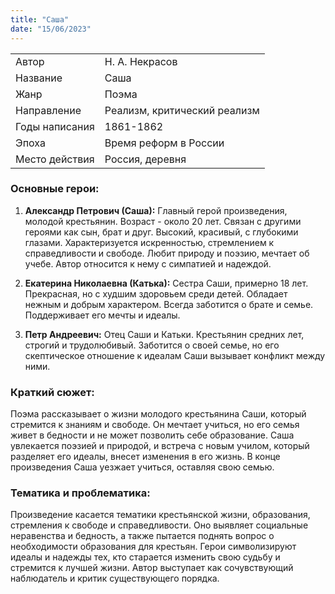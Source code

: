 ```yaml
---
title: "Саша"
date: "15/06/2023"
---
```


|                |                              |
| -------------- | ---------------------------- |
| Автор          | Н. А. Некрасов               |
| Название       | Саша                         |
| Жанр           | Поэма                        |
| Направление    | Реализм, критический реализм |
| Годы написания | 1861-1862                    |
| Эпоха          | Время реформ в России        |
| Место действия | Россия, деревня              |

### Основные герои:

1. **Александр Петрович (Саша):** Главный герой произведения, молодой крестьянин. Возраст - около 20 лет. Связан с другими героями как сын, брат и друг. Высокий, красивый, с глубокими глазами. Характеризуется искренностью, стремлением к справедливости и свободе. Любит природу и поэзию, мечтает об учебе. Автор относится к нему с симпатией и надеждой.

2. **Екатерина Николаевна (Катька):** Сестра Саши, примерно 18 лет. Прекрасная, но с худшим здоровьем среди детей. Обладает нежным и добрым характером. Всегда заботится о брате и семье. Поддерживает его мечты и идеалы.

3. **Петр Андреевич:** Отец Саши и Катьки. Крестьянин средних лет, строгий и трудолюбивый. Заботится о своей семье, но его скептическое отношение к идеалам Саши вызывает конфликт между ними.

### Краткий сюжет:

Поэма рассказывает о жизни молодого крестьянина Саши, который стремится к знаниям и свободе. Он мечтает учиться, но его семья живет в бедности и не может позволить себе образование. Саша увлекается поэзией и природой, и встреча с новым училом, который разделяет его идеалы, внесет изменения в его жизнь. В конце произведения Саша уезжает учиться, оставляя свою семью.

### Тематика и проблематика:

Произведение касается тематики крестьянской жизни, образования, стремления к свободе и справедливости. Оно выявляет социальные неравенства и бедность, а также пытается поднять вопрос о необходимости образования для крестьян. Герои символизируют идеалы и надежды тех, кто старается изменить свою судьбу и стремится к лучшей жизни. Автор выступает как сочувствующий наблюдатель и критик существующего порядка.
